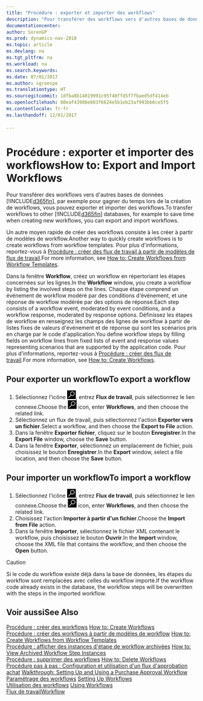 ```yaml
---
title: "Procédure : exporter et importer des workflows"
description: "Pour transférer des workflows vers d'autres bases de données [!INCLUDE[d365fin](includes/d365fin_md.md)], par exemple pour gagner du temps lors de la création de workflows, vous pouvez exporter et importer des workflows."
documentationcenter: 
author: SorenGP
ms.prod: dynamics-nav-2018
ms.topic: article
ms.devlang: na
ms.tgt_pltfrm: na
ms.workload: na
ms.search.keywords: 
ms.date: 07/01/2017
ms.author: sgroespe
ms.translationtype: HT
ms.sourcegitcommit: 1dfba8b14019991c95f40ffd5f7fbaed5df414eb
ms.openlocfilehash: 80eaf43988e603f6624e5b1eb23af993bb6ce5f5
ms.contentlocale: fr-fr
ms.lasthandoff: 12/01/2017

---
```

# <a name="how-to-export-and-import-workflows"></a><span data-ttu-id="ec9f4-103">Procédure : exporter et importer des workflows</span><span class="sxs-lookup"><span data-stu-id="ec9f4-103">How to: Export and Import Workflows</span></span>
<span data-ttu-id="ec9f4-104">Pour transférer des workflows vers d'autres bases de données [!INCLUDE[d365fin](includes/d365fin_md.md)], par exemple pour gagner du temps lors de la création de workflows, vous pouvez exporter et importer des workflows.</span><span class="sxs-lookup"><span data-stu-id="ec9f4-104">To transfer workflows to other [!INCLUDE[d365fin](includes/d365fin_md.md)] databases, for example to save time when creating new workflows, you can export and import workflows.</span></span>  

 <span data-ttu-id="ec9f4-105">Un autre moyen rapide de créer des workflows consiste à les créer à partir de modèles de workflow.</span><span class="sxs-lookup"><span data-stu-id="ec9f4-105">Another way to quickly create workflows is to create workflows from workflow templates.</span></span> <span data-ttu-id="ec9f4-106">Pour plus d'informations, reportez\-vous à [Procédure : créer des flux de travail à partir de modèles de flux de travail](across-how-to-create-workflows-from-workflow-templates.md).</span><span class="sxs-lookup"><span data-stu-id="ec9f4-106">For more information, see [How to: Create Workflows from Workflow Templates](across-how-to-create-workflows-from-workflow-templates.md).</span></span>  

 <span data-ttu-id="ec9f4-107">Dans la fenêtre **Workflow**, créez un workflow en répertoriant les étapes concernées sur les lignes.</span><span class="sxs-lookup"><span data-stu-id="ec9f4-107">In the **Workflow** window, you create a workflow by listing the involved steps on the lines.</span></span> <span data-ttu-id="ec9f4-108">Chaque étape comprend un événement de workflow modéré par des conditions d'événement, et une réponse de workflow modérée par des options de réponse.</span><span class="sxs-lookup"><span data-stu-id="ec9f4-108">Each step consists of a workflow event, moderated by event conditions, and a workflow response, moderated by response options.</span></span> <span data-ttu-id="ec9f4-109">Définissez les étapes de workflow en renseignez les champs des lignes de workflow à partir de listes fixes de valeurs d'événement et de réponse qui sont les scénarios pris en charge par le code d'application.</span><span class="sxs-lookup"><span data-stu-id="ec9f4-109">You define workflow steps by filling fields on workflow lines from fixed lists of event and response values representing scenarios that are supported by the application code.</span></span> <span data-ttu-id="ec9f4-110">Pour plus d'informations, reportez\-vous à [Procédure : créer des flux de travail](across-how-to-create-workflows.md).</span><span class="sxs-lookup"><span data-stu-id="ec9f4-110">For more information, see [How to: Create Workflows](across-how-to-create-workflows.md).</span></span>  

## <a name="to-export-a-workflow"></a><span data-ttu-id="ec9f4-111">Pour exporter un workflow</span><span class="sxs-lookup"><span data-stu-id="ec9f4-111">To export a workflow</span></span>  
1.  <span data-ttu-id="ec9f4-112">Sélectionnez l'icône ![Page ou état pour la recherche](media/ui-search/search_small.png "Page ou état pour la recherche"), entrez **Flux de travail**, puis sélectionnez le lien connexe.</span><span class="sxs-lookup"><span data-stu-id="ec9f4-112">Choose the ![Search for Page or Report](media/ui-search/search_small.png "Search for Page or Report icon") icon, enter **Workflows**, and then choose the related link.</span></span>  
2.  <span data-ttu-id="ec9f4-113">Sélectionnez un flux de travail, puis sélectionnez l'action **Exporter vers un fichier**.</span><span class="sxs-lookup"><span data-stu-id="ec9f4-113">Select a workflow, and then choose the **Export to File** action.</span></span>  
3.  <span data-ttu-id="ec9f4-114">Dans la fenêtre **Exporter fichier**, cliquez sur le bouton **Enregistrer**.</span><span class="sxs-lookup"><span data-stu-id="ec9f4-114">In the **Export File** window, choose the **Save** button.</span></span>  
4.  <span data-ttu-id="ec9f4-115">Dans la fenêtre **Exporter**, sélectionnez un emplacement de fichier, puis choisissez le bouton **Enregistrer**.</span><span class="sxs-lookup"><span data-stu-id="ec9f4-115">In the **Export** window, select a file location, and then choose the **Save** button.</span></span>  

## <a name="to-import-a-workflow"></a><span data-ttu-id="ec9f4-116">Pour importer un workflow</span><span class="sxs-lookup"><span data-stu-id="ec9f4-116">To import a workflow</span></span>  
1.  <span data-ttu-id="ec9f4-117">Sélectionnez l'icône ![Page ou état pour la recherche](media/ui-search/search_small.png "Page ou état pour la recherche"), entrez **Flux de travail**, puis sélectionnez le lien connexe.</span><span class="sxs-lookup"><span data-stu-id="ec9f4-117">Choose the ![Search for Page or Report](media/ui-search/search_small.png "Search for Page or Report icon") icon, enter **Workflows**, and then choose the related link.</span></span>  
2.  <span data-ttu-id="ec9f4-118">Choisissez l'action **Importer à partir d'un fichier**.</span><span class="sxs-lookup"><span data-stu-id="ec9f4-118">Choose the **Import from File** action.</span></span>  
3.  <span data-ttu-id="ec9f4-119">Dans la fenêtre **Importer**, sélectionnez le fichier XML contenant le workflow, puis choisissez le bouton **Ouvrir**.</span><span class="sxs-lookup"><span data-stu-id="ec9f4-119">In the **Import** window, choose the XML file that contains the workflow, and then choose the **Open** button.</span></span>  

> [!CAUTION]  
>  <span data-ttu-id="ec9f4-120">Si le code du workflow existe déjà dans la base de données, les étapes du workflow sont remplacées avec celles du workflow importé.</span><span class="sxs-lookup"><span data-stu-id="ec9f4-120">If the workflow code already exists in the database, the workflow steps will be overwritten with the steps in the imported workflow.</span></span>  

## <a name="see-also"></a><span data-ttu-id="ec9f4-121">Voir aussi</span><span class="sxs-lookup"><span data-stu-id="ec9f4-121">See Also</span></span>  
 <span data-ttu-id="ec9f4-122">[Procédure : créer des workflows](across-how-to-create-workflows.md) </span><span class="sxs-lookup"><span data-stu-id="ec9f4-122">[How to: Create Workflows](across-how-to-create-workflows.md) </span></span>  
 <span data-ttu-id="ec9f4-123">[Procédure : créer des workflows à partir de modèles de workflow](across-how-to-create-workflows-from-workflow-templates.md) </span><span class="sxs-lookup"><span data-stu-id="ec9f4-123">[How to: Create Workflows from Workflow Templates](across-how-to-create-workflows-from-workflow-templates.md) </span></span>  
 <span data-ttu-id="ec9f4-124">[Procédure : afficher des instances d'étape de workflow archivées](across-how-to-view-archived-workflow-step-instances.md) </span><span class="sxs-lookup"><span data-stu-id="ec9f4-124">[How to: View Archived Workflow Step Instances](across-how-to-view-archived-workflow-step-instances.md) </span></span>  
 <span data-ttu-id="ec9f4-125">[Procédure : supprimer des workflows](across-how-to-delete-workflows.md) </span><span class="sxs-lookup"><span data-stu-id="ec9f4-125">[How to: Delete Workflows](across-how-to-delete-workflows.md) </span></span>  
 <span data-ttu-id="ec9f4-126">[Procédure pas à pas : Configuration et utilisation d'un flux d'approbation achat](walkthrough-setting-up-and-using-a-purchase-approval-workflow.md) </span><span class="sxs-lookup"><span data-stu-id="ec9f4-126">[Walkthrough: Setting Up and Using a Purchase Approval Workflow](walkthrough-setting-up-and-using-a-purchase-approval-workflow.md) </span></span>  
 <span data-ttu-id="ec9f4-127">[Paramétrage des workflows](across-set-up-workflows.md) </span><span class="sxs-lookup"><span data-stu-id="ec9f4-127">[Setting Up Workflows](across-set-up-workflows.md) </span></span>  
 <span data-ttu-id="ec9f4-128">[Utilisation des workflows](across-use-workflows.md) </span><span class="sxs-lookup"><span data-stu-id="ec9f4-128">[Using Workflows](across-use-workflows.md) </span></span>  
 [<span data-ttu-id="ec9f4-129">Flux de travail</span><span class="sxs-lookup"><span data-stu-id="ec9f4-129">Workflow</span></span>](across-workflow.md)   

